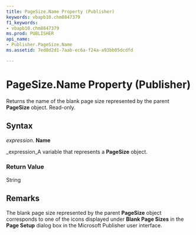 ```yaml
---
title: PageSize.Name Property (Publisher)
keywords: vbapb10.chm8847379
f1_keywords:
- vbapb10.chm8847379
ms.prod: PUBLISHER
api_name:
- Publisher.PageSize.Name
ms.assetid: 7ed8d2d1-7aab-ec6a-f24a-a93bb05dcdfd

---
```



# PageSize.Name Property (Publisher)

Returns the name of the blank page size represented by the parent  **PageSize** object. Read-only.


## Syntax

 _expression_. **Name**

 _expression_A variable that represents a  **PageSize** object.


### Return Value

String


## Remarks

The blank page size represented by the parent  **PageSize** object corresponds to one of the icons displayed under **Blank Page Sizes** in the **Page Setup** dialog box in the Microsoft Publisher user interface.


